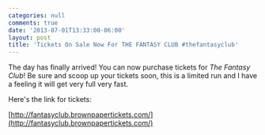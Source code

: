 ```yaml
---
categories: null
comments: true
date: '2013-07-01T13:33:00-06:00'
layout: post
title: 'Tickets On Sale Now For THE FANTASY CLUB #thefantasyclub'
---
```


The day has finally arrived! You can now purchase tickets for *The Fantasy Club*! Be sure and scoop up your tickets soon, this is a limited run and I have a feeling it will get very full very fast.

Here's the link for tickets:

[http://fantasyclub.brownpapertickets.com/](http://fantasyclub.brownpapertickets.com/)
